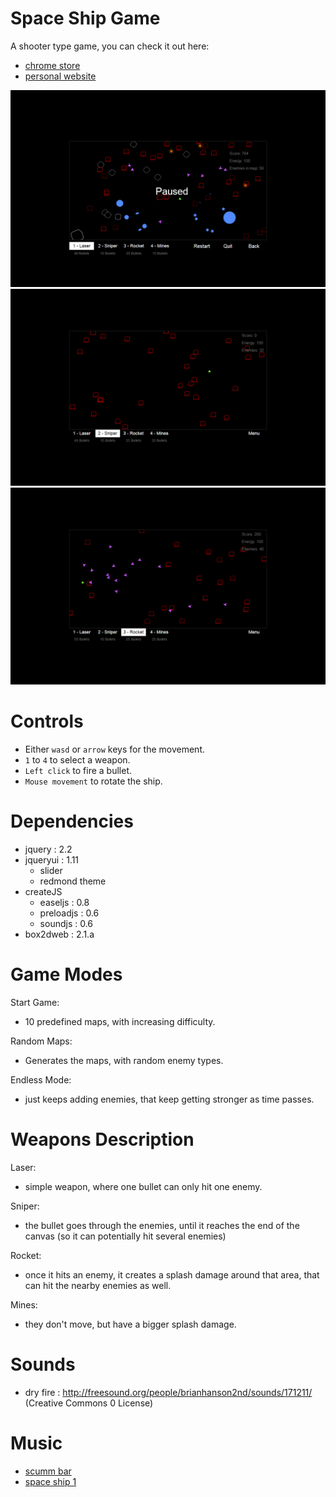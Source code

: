 Space Ship Game
===============


A shooter type game, you can check it out here:

- [chrome store](https://chrome.google.com/webstore/detail/space-ship-game/degnjhilepodhhbfomolhhohphgidmnn "chrome store")
- [personal website](http://nbpt.eu/games/space_ship "personal website")


![Promotion 1](images/promotion1.png "Promotion 1")
![Promotion 2](images/promotion2.png "Promotion 2")
![Promotion 3](images/promotion3.png "Promotion 3")


Controls
========

- Either `wasd` or `arrow` keys for the movement.
- `1` to `4` to select a weapon.
- `Left click` to fire a bullet.
- `Mouse movement` to rotate the ship.


Dependencies
============

- jquery : 2.2
- jqueryui : 1.11
    - slider
    - redmond theme
- createJS
    - easeljs : 0.8
    - preloadjs : 0.6
    - soundjs : 0.6
- box2dweb : 2.1.a


Game Modes
==========


Start Game:

- 10 predefined maps, with increasing difficulty.

Random Maps:

- Generates the maps, with random enemy types.

Endless Mode:

- just keeps adding enemies, that keep getting stronger as time passes.


Weapons Description
===================


Laser:

- simple weapon, where one bullet can only hit one enemy.

Sniper:

- the bullet goes through the enemies, until it reaches the end of the canvas (so it can potentially hit several enemies)

Rocket:

- once it hits an enemy, it creates a splash damage around that area, that can hit the nearby enemies as well.

Mines:

- they don't move, but have a bigger splash damage.


Sounds
======

- dry fire : http://freesound.org/people/brianhanson2nd/sounds/171211/ (Creative Commons 0 License)

Music
=====

- [scumm bar](http://www.youtube.com/watch?v=39CSrCugHfA "scumm bar")
- [space ship 1](http://www.youtube.com/watch?v=MJhUJ7YV7EA "space ship 1")
